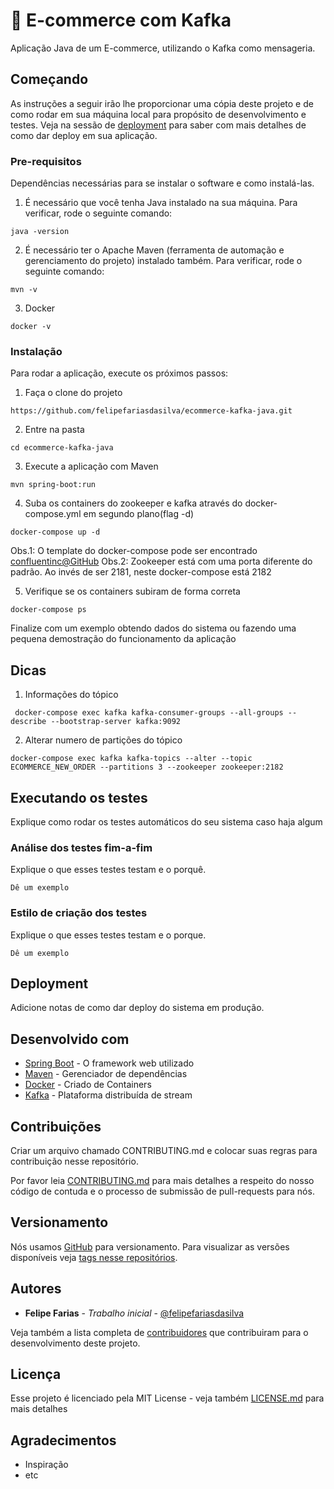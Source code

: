 # :sparkler: E-commerce com Kafka

Aplicação Java de um E-commerce, utilizando o Kafka como mensageria.

## Começando

As instruções a seguir irão lhe proporcionar uma cópia deste projeto e de como rodar em sua máquina local para propósito de desenvolvimento e testes. Veja na sessão de [deployment](#Deployment) para saber com mais detalhes de como dar deploy em sua aplicação.

### Pre-requisitos

Dependências necessárias para se instalar o software e como instalá-las.

1. É necessário que você tenha Java instalado na sua máquina. Para verificar, rode o seguinte comando:

```
java -version
```

2. É necessário ter o Apache Maven (ferramenta de automação e gerenciamento do projeto) instalado também. Para verificar, rode o seguinte comando:

```
mvn -v
```

3. Docker
```
docker -v
```


### Instalação

Para rodar a aplicação, execute os próximos passos:

1. Faça o clone do projeto
```
https://github.com/felipefariasdasilva/ecommerce-kafka-java.git
```

2. Entre na pasta

```
cd ecommerce-kafka-java
```

3. Execute a aplicação com Maven

```
mvn spring-boot:run
```

4. Suba os containers do zookeeper e kafka através do docker-compose.yml em segundo plano(flag -d)
```
docker-compose up -d
```

Obs.1: O template do docker-compose pode ser encontrado [confluentinc@GitHub](https://github.com/confluentinc/cp-docker-images)
Obs.2: Zookeeper está com uma porta diferente do padrão. Ao invés de ser 2181, neste docker-compose está 2182

5. Verifique se os containers subiram de forma correta
```
docker-compose ps
```

Finalize com um exemplo obtendo dados do sistema ou fazendo uma pequena demostração do funcionamento da aplicação


## Dicas

1. Informações do tópico
```
 docker-compose exec kafka kafka-consumer-groups --all-groups --describe --bootstrap-server kafka:9092
```

2. Alterar numero de partições do tópico
```
docker-compose exec kafka kafka-topics --alter --topic ECOMMERCE_NEW_ORDER --partitions 3 --zookeeper zookeeper:2182
```

## Executando os testes

Explique como rodar os testes automáticos do seu sistema caso haja algum


### Análise dos testes fim-a-fim

Explique o que esses testes testam e o porquê.

```
Dê um exemplo
```

### Estilo de criação dos testes

Explique o que esses testes testam e o porque.

```
Dê um exemplo
```

## Deployment

Adicione notas de como dar deploy do sistema em produção.

## Desenvolvido com
* [Spring Boot](https://spring.io/projects/spring-boot) - O framework web utilizado
* [Maven](https://maven.apache.org/) - Gerenciador de dependências
* [Docker](https://www.docker.com/) - Criado de Containers
* [Kafka](https://kafka.apache.org//) - Plataforma distribuída de stream

## Contribuições

Criar um arquivo chamado CONTRIBUTING.md e colocar suas regras para contribuição nesse repositório.

Por favor leia [CONTRIBUTING.md]() para mais detalhes a respeito do nosso código de contuda e o processo de submissão de pull-requests para nós.

## Versionamento

Nós usamos [GitHub](https://github.com/) para versionamento. Para visualizar as versões disponíveis veja [tags nesse repositórios](https://github.com/your/project/tags). 

## Autores

* **Felipe Farias** - *Trabalho inicial* - [@felipefariasdasilva](https://github.com/felipefariasdasilva)

Veja também a lista completa de [contribuidores](https://github.com/your/project/contributors) que contribuiram para o desenvolvimento deste projeto.

## Licença

Esse projeto é licenciado pela MIT License - veja também [LICENSE.md](LICENSE.md) para mais detalhes

## Agradecimentos

* Inspiração
* etc
